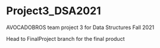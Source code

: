 # Project3_DSA2021
AVOCADOBROS team project 3 for Data Structures Fall 2021


Head to FinalProject branch for the final product
